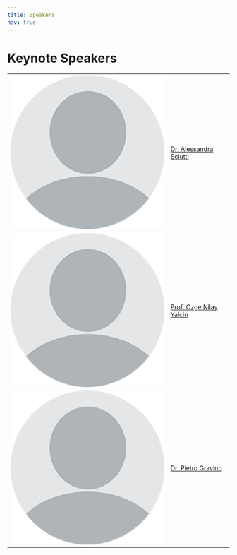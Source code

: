 ```yaml
---
title: Speakers
nav: true
---
```


# Keynote Speakers
<table>
  <tr>
    <td><img src="/images/dummy.jpg" width="400px;" /></td>
    <td><p><a href="https://www.iit.it/people-details/-/people/alessandra-sciutti">Dr. Alessandra Sciutti</a></p></td>
  </tr>
  <tr>
    <td><img src="/images/dummy.jpg" width="500px;" /></td>
    <td><p><a href="https://www.sfu.ca/siat/people/research-faculty/o-nilay-yalcin.html/">Prof. Ozge Nilay Yalcin</a></p></td>
  </tr>

  <tr>
    <td><img src="/images/dummy.jpg" width="500px;" /></td>
    <td><p><a href="https://csl.sony.fr/member/pietro-gravino-phd/}">Dr. Pietro Gravino</a></p></td>
  </tr>

</table>


